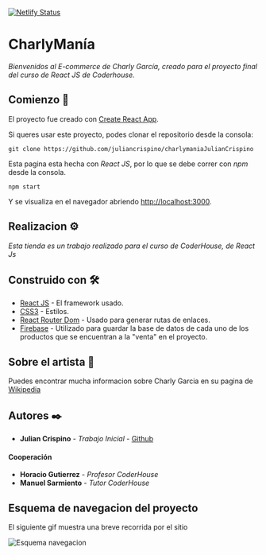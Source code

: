 [![Netlify Status](https://api.netlify.com/api/v1/badges/5fcb7889-28e3-40c9-a815-6cb21d586cce/deploy-status)](https://app.netlify.com/sites/charlymania/deploys)

#  CharlyManía

_Bienvenidos al E-commerce de Charly García, creado para el proyecto final del curso de React JS de Coderhouse._

## Comienzo 🚀

El proyecto fue creado con [Create React App](https://github.com/facebook/create-react-app).

Si queres usar este proyecto, podes clonar el repositorio desde la consola:

```
git clone https://github.com/juliancrispino/charlymaniaJulianCrispino
```

Esta pagina esta hecha con _React JS_, por lo que se debe correr con *npm* desde la consola.

```
npm start
```
Y se visualiza en el navegador abriendo [http://localhost:3000](http://localhost:3000).



## Realizacion ⚙️

_Esta tienda es un trabajo realizado para el curso de CoderHouse, de React Js_


## Construido con 🛠️


* [React JS](https://es.reactjs.org/) - El framework usado.
* [CSS3](https://developer.mozilla.org/es/docs/Web/CSS) - Estilos.
* [React Router Dom](https://reactrouter.com/) - Usado para generar rutas de enlaces.
* [Firebase](https://firebase.google.com/) - Utilizado para guardar la base de datos de cada uno de los productos que se encuentran a la "venta" en el proyecto.


## Sobre el artista 📖

Puedes encontrar mucha informacion sobre Charly Garcia en su pagina de [Wikipedia](https://es.wikipedia.org/wiki/Charly_Garc%C3%ADa)


## Autores ✒️

* **Julian Crispino** - *Trabajo Inicial* - [Github](https://github.com/juliancrispino)

#### Cooperación

* **Horacio Gutierrez** - *Profesor CoderHouse* 
* **Manuel Sarmiento** - *Tutor CoderHouse* 



## Esquema de navegacion del proyecto

El siguiente gif muestra una breve recorrida por el sitio

![Esquema navegacion](public/prueba.gif)
